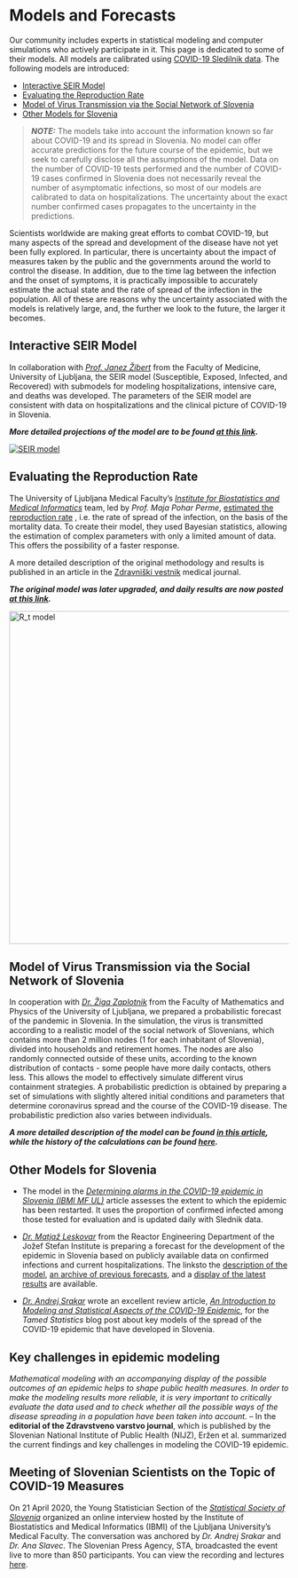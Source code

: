 # Models and Forecasts

Our community includes experts in statistical modeling and computer simulations who actively participate in it. This page is dedicated to some of their models. All models are calibrated using [COVID-19 Sledilnik data](https://covid-19.sledilnik.org). The following models are introduced:
- [Interactive SEIR Model](#seir)
- [Evaluating the Reproduction Rate](#reproduction-rate)
- [Model of Virus Transmission via the Social Network of Slovenia](#social_network)
- [Other Models for Slovenia](#other)

> **_NOTE:_**  The models take into account the information known so far about COVID-19 and its spread in Slovenia. No model can offer accurate predictions for the future course of the epidemic, but we seek to carefully disclose all the assumptions of the model. Data on the number of COVID-19 tests performed and the number of COVID-19 cases confirmed in Slovenia does not necessarily reveal the number of asymptomatic infections, so most of our models are calibrated to data on hospitalizations. The uncertainty about the exact number confirmed cases propagates to the uncertainty in the predictions.

Scientists worldwide are making great efforts to combat COVID-19, but many aspects of the spread and development of the disease have not yet been fully explored. In particular, there is uncertainty about the impact of measures taken by the public and the governments around the world to control the disease. In addition, due to the time lag between the infection and the onset of symptoms, it is practically impossible to accurately estimate the actual state and the rate of spread of the infection in the population. All of these are reasons why the uncertainty associated with the models is relatively large, and, the further we look to the future, the larger it becomes.


## <a id="seir"></a>Interactive SEIR Model
In collaboration with [*Prof. Janez Žibert*](https://pacs.zf.uni-lj.si/janez-zibert/) from the Faculty of Medicine, University of Ljubljana, the SEIR model (Susceptible, Exposed, Infected, and Recovered) with submodels for modeling hospitalizations, intensive care, and deaths was developed. The parameters of the SEIR model are consistent with data on hospitalizations and the clinical picture of COVID-19 in Slovenia.

***More detailed projections of the model are to be found [at this link](https://apps.lusy.fri.uni-lj.si/appsR/CoronaV2/).***

<a href="https://apps.lusy.fri.uni-lj.si/~janezz/zadnja-simulacija_V2.png" class="img-link">
<img alt="SEIR model" src="https://apps.lusy.fri.uni-lj.si/~janezz/zadnja-simulacija_V2.png"></a>


## <a id="reproduction-rate"></a>Evaluating the Reproduction Rate
The University of Ljubljana Medical Faculty’s [*Institute for Biostatistics and Medical Informatics*](https://ibmi.mf.uni-lj.si/en) team, led by *Prof. Maja Pohar Perme*, [estimated the reproduction rate](http://ibmi.mf.uni-lj.si/files/Pregledni%20povzetek_74e.pdf) ,  i.e. the rate of spread of the infection, on the basis of the mortality data. To create their model, they used Bayesian statistics, allowing the estimation of complex parameters with only a limited amount of data. This offers the possibility of a faster response.

A more detailed description of the original methodology and results is published in an article in the [Zdravniški vestnik](https://vestnik.szd.si/index.php/ZdravVest/article/view/3068) medical journal.

***The original model was later upgraded, and daily results are now posted [at this link](https://oblak8.mf.uni-lj.si/covid19/).***

<a href="https://oblak8.mf.uni-lj.si/covid19/" class="img-link">
<img alt="R_t model" src="https://oblak8.mf.uni-lj.si/covid19/rt_graph.svg" width=600>
<!--<img alt="R_t model" src="/docs/ibmi-model-20200627.png">-->
<!--<img alt="R_t model" src="https://stat.columbia.edu/~jakulin/Covid/ocene_rt.png">-->
</a>


## <a id="social_network"></a>Model of Virus Transmission via the Social Network of Slovenia
In cooperation with [*Dr. Žiga Zaplotnik*](https://twitter.com/ZaplotnikZiga) from the Faculty of Mathematics and Physics of the University of Ljubljana, we prepared a probabilistic forecast of the pandemic in Slovenia. In the simulation, the virus is transmitted according to a realistic model of the social network of Slovenians, which contains more than 2 million nodes (1 for each inhabitant of Slovenia), divided into households and retirement homes. The nodes are also randomly connected outside of these units, according to the known distribution of contacts - some people have more daily contacts, others less. This allows the model to effectively simulate different virus containment strategies. A probabilistic prediction is obtained by preparing a set of simulations with slightly altered initial conditions and parameters that determine coronavirus spread and the course of the COVID-19 disease. The probabilistic prediction also varies between individuals. 

***A more detailed description of the model can be found [in this article](https://journals.plos.org/plosone/article?id=10.1371/journal.pone.0238090), while the history of the calculations can be found [here](https://fiz.fmf.uni-lj.si/~zaplotnikz/korona/).***

<!--
<a href="https://fiz.fmf.uni-lj.si/~zaplotnikz/korona/last_forecast/potek_pandemije.png" class="img-link">
<img alt="Omrežje model" src="https://fiz.fmf.uni-lj.si/~zaplotnikz/korona/last_forecast/potek_pandemije.png"></a>
-->


## <a id="other"></a>Other Models for Slovenia

-  The model in the [*Determining alarms in the COVID-19 epidemic in Slovenia (IBMI MF UL)*](https://ibmi.mf.uni-lj.si/sl/centri/biostatisticni-center/interaktivno/dolocanje-alarmov-pri-epidemiji-covid-19-v-sloveniji) article assesses the extent to which the epidemic has been restarted. It uses the proportion of confirmed infected among those tested for evaluation and is updated daily with Slednik data.

-  [*Dr. Matjaž Leskovar*](http://r4.ijs.si/leskovar) from the Reactor Engineering Department of the Jožef Stefan Institute is preparing a forecast for the development of the epidemic in Slovenia based on publicly available data on confirmed infections and current hospitalizations. The linksto the [description of the model](http://r4.ijs.si/COVID19model#elf_l1_Lw), [an archive of previous forecasts](http://r4.ijs.si/COVID19arhiv), and a [display of the latest results](http://r4.ijs.si/COVID19) are available.

-  [*Dr. Andrej Srakar*](https://sites.google.com/site/andrejsrakar1975/) wrote an excellent review article,
 [*An Introduction to Modeling and Statistical Aspects of the COVID-19 Epidemic*](https://udomacenastatistika.wordpress.com/2020/04/20/uvod-v-modeliranje-in-statisticne-vidike-covid-19/), for the *Tamed Statistics* blog post about key models of the spread of the COVID-19 epidemic that have developed in Slovenia.


## <a id="challenges"></a>Key challenges in epidemic modeling
*Mathematical modeling with an accompanying display of the possible outcomes of an epidemic helps to shape public health measures. In order to make the modeling results more reliable, it is very important to critically evaluate the data used and to check whether all the possible ways of the disease spreading in a population have been taken into account.* – In the **editorial of the Zdravstveno varstvo journal**, which is published by the Slovenian National Institute of Public Health (NIJZ), Eržen et al. summarized the current findings and key challenges in modeling the COVID-19 epidemic.


## Meeting of Slovenian Scientists on the Topic of COVID-19 Measures

On 21 April 2020, the Young Statistician Section of the  [*Statistical Society of Slovenia*](https://stat-d.si/) organized an online interview hosted by the Institute of Biostatistics and Medical Informatics (IBMI) of the Ljubljana University’s Medical Faculty. The conversation was anchored by *Dr. Andrej Srakar* and *Dr. Ana Slavec*. The Slovenian Press Agency, STA, broadcasted the event live to more than 850 participants. You can view the recording and lectures [here](https://medium.com/sledilnik/64233b35580c).  
